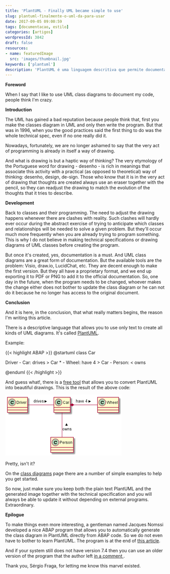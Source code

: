 ```yaml
---
title: 'PlantUML - Finally UML became simple to use'
slug: plantuml-finalmente-o-uml-da-para-usar
date: 2017-09-05 09:00:59
tags: [documentacao, estilo]
categories: [artigos]
wordpressId: 3842
draft: false
resources:
- name: featuredImage
  src: 'images/thumbnail.jpg'
keywords: ['plantuml']
description: 'PlantUML é uma linguagem descritiva que permite documentar diagramas de classe UML de forma simples sem depender de ferramentas externas'
---
```

**Foreword**

When I say that I like to use UML class diagrams to document my code, people think I'm crazy.

**Introduction**

The UML has gained a bad reputation because people think that, first you make the classes diagram in UML and only then write the program. But that was in 1996, when you the good practices said the first thing to do was the whole technical spec, even if no one really did it.

Nowadays, fortunately, we are no longer ashamed to say that the very act of programming is already in itself a way of drawing.

<!--more-->

And what is drawing is but a haptic way of thinking? The very etymology of the Portuguese word for drawing - desenho - is rich in meanings that associate this activity with a practical (as opposed to theoretical) way of thinking: desenho, design, de-sign. Those who know that it is in the very act of drawing that thoughts are created always use an eraser together with the pencil, so they can readjust the drawing to match the evolution of the thoughts that it tries to describe.

**Development**

Back to classes and their programming. The need to adjust the drawing happens whenever there are clashes with reality. Such clashes will hardly ever occur during the abstract exercise of trying to anticipate which classes and relationships will be needed to solve a given problem. But they'll occur much more frequently when you are already trying to program something. This is why I do not believe in making technical specifications or drawing diagrams of UML classes before creating the program.

But once it's created, yes, documentation is a must. And UML class diagrams are a great form of documentation. But the available tools are the problem: Visio, draw.io, LucidChat, etc. They are decent enough to make the first version. But they all have a proprietary format, and we end up exporting it to PDF or PNG to add it to the official documentation. So, one day in the future, when the program needs to be changed, whoever makes the change either does not bother to update the class diagram or he can not do it because he no longer has access to the original document.

**Conclusion**

And it is here, in the conclusion, that what really matters begins, the reason I'm writing this article.

There is a descriptive language that allows you to use only text to create all kinds of UML diagrams. It's called [PlantUML][1].

Example:

{{< highlight ABAP >}}
@startuml
class Car

Driver - Car: drives >
Car * - Wheel: have 4 >
Car - Person: < owns

@enduml
{{< /highlight >}}

And guess what!, there is a [free tool][2] that allows you to convert PlantUML into beautiful drawings. This is the result of the above code:

[![UML Class diagram][3]][4]

Pretty, isn't it?

On the [class diagrams][5] page there are a number of simple examples to help you get started.

So now, just make sure you keep both the plain text PlantUML and the generated image together with the technical specification and you will always be able to update it without depending on external programs. Extraordinary.

**Epilogue**

To make things even more interesting, a gentleman named Jacques Nomssi developed a nice ABAP program that allows you to automatically generate the class diagram in PlantUML directly from ABAP code. So we do not even have to bother to learn PlantUML. The program is at the end of [this article][6].

And if your system still does not have version 7.4 then you can use an older version of the program that the author left [ in a comment ][7].

Thank you, Sérgio Fraga, for letting me know this marvel existed.

   [1]: https://plantuml.com
   [2]: https://www.plantuml.com/plantuml
   [3]: images/plantuml_class_diagram.png
   [4]: images/plantuml_class_diagram.png
   [5]: https://plantuml.com/class-diagram
   [6]: https://blogs.sap.com/2017/04/27/plantuml-diagrams/
   [7]: https://blogs.sap.com/2017/04/27/plantuml-diagrams/#comment-381746
